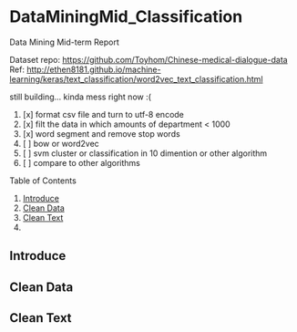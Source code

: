# DataMiningMid_Classification
Data Mining Mid-term Report

Dataset repo: https://github.com/Toyhom/Chinese-medical-dialogue-data
Ref: http://ethen8181.github.io/machine-learning/keras/text_classification/word2vec_text_classification.html

still building...
    kinda mess right now :(

1. [x] format csv file and turn to utf-8 encode
2. [x] filt the data in which amounts of department < 1000 
3. [x] word segment and remove stop words
4. [ ] bow or word2vec
5. [ ] svm cluster or classification in 10 dimention or other algorithm
6. [ ] compare to other algorithms 



Table of Contents
1. [Introduce](#introduce)
2. [Clean Data](#clean-data)
3. [Clean Text](#clean-text)
4. 


## Introduce

## Clean Data

## Clean Text

